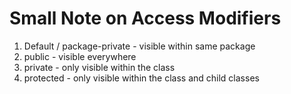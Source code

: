 # Small Note on Access Modifiers

1. Default / package-private - visible within same package
2. public - visible everywhere
3. private - only visible within the class
4. protected - only visible within the class and child classes
